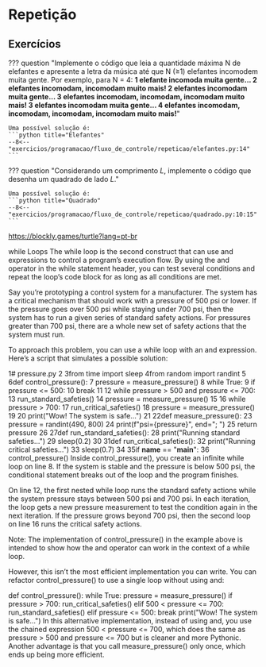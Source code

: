 # Repetição

<h2>Exercícios</h2>

??? question "Implemente o código que leia a quantidade máxima N de elefantes e apresente a letra da música até que N (≥1) elefantes incomodem muita gente. Por exemplo, para N = 4: **1 elefante incomoda muita gente... 2 elefantes incomodam, incomodam muito mais! 2 elefantes incomodam muita gente... 3 elefantes incomodam, incomodam, incomodam muito mais! 3 elefantes incomodam muita gente... 4 elefantes incomodam, incomodam, incomodam, incomodam muito mais!**"

    Uma possível solução é:
    ```python title="Elefantes"
    --8<-- "exercicios/programacao/fluxo_de_controle/repeticao/elefantes.py:14"
    ```

??? question "Considerando um comprimento *L*, implemente o código que desenha um quadrado de lado *L*."

    Uma possível solução é:
    ```python title="Quadrado"
    --8<-- "exercicios/programacao/fluxo_de_controle/repeticao/quadrado.py:10:15"
    ```



https://blockly.games/turtle?lang=pt-br


while Loops
The while loop is the second construct that can use and expressions to control a program’s execution flow. By using the and operator in the while statement header, you can test several conditions and repeat the loop’s code block for as long as all conditions are met.

Say you’re prototyping a control system for a manufacturer. The system has a critical mechanism that should work with a pressure of 500 psi or lower. If the pressure goes over 500 psi while staying under 700 psi, then the system has to run a given series of standard safety actions. For pressures greater than 700 psi, there are a whole new set of safety actions that the system must run.

To approach this problem, you can use a while loop with an and expression. Here’s a script that simulates a possible solution:

 1# pressure.py
 2
 3from time import sleep
 4from random import randint
 5
 6def control_pressure():
 7    pressure = measure_pressure()
 8    while True:
 9        if pressure <= 500:
10            break
11
12        while pressure > 500 and pressure <= 700:
13            run_standard_safeties()
14            pressure = measure_pressure()
15
16        while pressure > 700:
17            run_critical_safeties()
18            pressure = measure_pressure()
19
20    print("Wow! The system is safe...")
21
22def measure_pressure():
23    pressure = randint(490, 800)
24    print(f"psi={pressure}", end="; ")
25    return pressure
26
27def run_standard_safeties():
28    print("Running standard safeties...")
29    sleep(0.2)
30
31def run_critical_safeties():
32    print("Running critical safeties...")
33    sleep(0.7)
34
35if __name__ == "__main__":
36    control_pressure()
Inside control_pressure(), you create an infinite while loop on line 8. If the system is stable and the pressure is below 500 psi, the conditional statement breaks out of the loop and the program finishes.

On line 12, the first nested while loop runs the standard safety actions while the system pressure stays between 500 psi and 700 psi. In each iteration, the loop gets a new pressure measurement to test the condition again in the next iteration. If the pressure grows beyond 700 psi, then the second loop on line 16 runs the critical safety actions.

Note: The implementation of control_pressure() in the example above is intended to show how the and operator can work in the context of a while loop.

However, this isn’t the most efficient implementation you can write. You can refactor control_pressure() to use a single loop without using and:

def control_pressure():
    while True:
        pressure = measure_pressure()
        if pressure > 700:
            run_critical_safeties()
        elif 500 < pressure <= 700:
            run_standard_safeties()
        elif pressure <= 500:
            break
    print("Wow! The system is safe...")
In this alternative implementation, instead of using and, you use the chained expression 500 < pressure <= 700, which does the same as pressure > 500 and pressure <= 700 but is cleaner and more Pythonic. Another advantage is that you call measure_pressure() only once, which ends up being more efficient.


